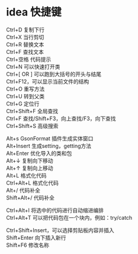 <h1>idea 快捷键</h1>

Ctrl+D  复制下行                      <br/>
Ctrl+X  当行剪切                      <br/>
Ctrl+R  替换文本                      <br/>
Ctrl+F  查找文本                      <br/>
Ctrl+空格 代码提示                    <br/>
Ctrl+N    可以快速打开类              <br/>
Ctrl+[ OR ] 可以跑到大括号的开头与结尾 <br/>
Ctrl+F12，可以显示当前文件的结构       <br/>
Ctrl+O    重写方法                    <br/>
Ctrl+U    转到父类                    <br/>
Ctrl+G    定位行                      <br/>
Ctrl+Shift+F 全局查找                 <br/>
Ctrl+F      查找/Shift+F3，向上查找/F3，向下查找 <br/>
Ctrl+Shift+S 高级搜索                 <br/>

Alt+s  GsonFormat 插件生成实体窗口    <br/>
Alt+Insert 生成setting，getting方法   <br/>
Alt+Enter  优化导入的类和包           <br/>
Alt+↓       复制向下移动              <br/>
Alt+↑       复制向上移动              <br/>
Alt+L       格式化代码                <br/>
Ctrl+Alt+L  格式化代码                <br/>
Alt+/       代码补全                  <br/>
Shift+Alt+/ 代码补全                  <br/>

Ctrl+Alt+I  将选中的代码进行自动缩进编排 <br/>
Ctrl+Alt+T  可以把代码包在一个块内，例如：try/catch <br/>

Ctrl+Shift+Insert，可以选择剪贴板内容并插入 <br/>
Shift+Enter        向下插入新行       <br/>
Shift+F6           修改名称           <br/>